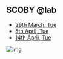 ##  SCOBY @lab<br>

- [29th March, Tue](0329/index.md)
- [5th April, Tue](0405/index.md)
- [14th April, Tue](0414/index.md)

<img alt="img" src="BHA0414-94.jpg"><br>